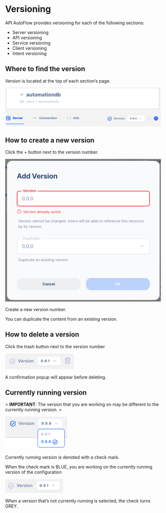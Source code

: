 # Versioning

API AutoFlow provides versioning for each of the following sections:

- Server versioning
- API versioning
- Service versioning
- Client versioning
- Intent versioning

## Where to find the version

Version is located at the top of each section’s page.

![Untitled](Untitled.png)

## How to create a new version

Click the + button next to the version number.

![Untitled](Untitled%201.png)

Create a new version number.

You can duplicate the content from an existing version.

## How to delete a version

Click the trash button next to the version number

![Untitled](Untitled%202.png)

A confirmation popup will appear before deleting.

## Currently running version

&gt; **IMPORTANT**:  The version that you are working on may be different to the currently running version.
&gt; 

![Untitled](Untitled%203.png)

Currently running version is denoted with a check mark.

When the check mark is BLUE, you are working on the currently running version of the configuration

![Untitled](Untitled%204.png)

When a version that’s not currently running is selected, the check turns GREY.